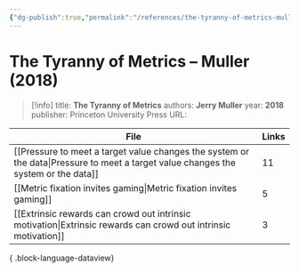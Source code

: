 ```yaml
---
{"dg-publish":true,"permalink":"/references/the-tyranny-of-metrics-muller-2018/"}
---
```



# The Tyranny of Metrics – Muller (2018)

> [!info]
> title: **The Tyranny of Metrics**
> authors: **Jerry Muller**
> year: **2018**
> publisher: Princeton University Press
> URL: 



| File                                                                                                                                  | Links |
| ------------------------------------------------------------------------------------------------------------------------------------- | ----- |
| [[Pressure to meet a target value changes the system or the data\|Pressure to meet a target value changes the system or the data]] | 11    |
| [[Metric fixation invites gaming\|Metric fixation invites gaming]]                                                                 | 5     |
| [[Extrinsic rewards can crowd out intrinsic motivation\|Extrinsic rewards can crowd out intrinsic motivation]]                     | 3     |

{ .block-language-dataview}
